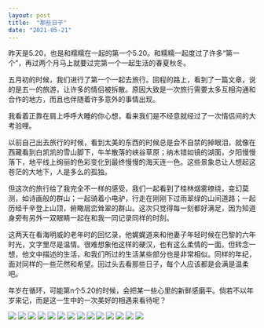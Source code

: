 ```yaml
---
layout: post
title:  "那些日子"
date: "2021-05-21"
---
```


昨天是5.20，也是和糯糯在一起的第一个5.20。和糯糯一起度过了许多“第一个”，再过两个月马上就要过完第一个一起生活的春夏秋冬。

五月初的时候，我们进行了第一个一起去旅行。回程的路上，看到了一篇文章，说的是五一的旅游，让许多的情侣被拆散。原因大致是一次旅行需要太多互相沟通和合作的地方，而且也伴随着许多意外的事情出现。

我看着正靠在肩上呼呼大睡的你心想，看来我们是不经意就经过了一次情侣间的大考验哩。

以前自己出去旅行的时候，看到太美的东西的时候总是会不自禁的掉眼泪，就像在西藏看到白凯凯的雪山脚下，牛羊散落的峡谷草原；纳木错如镜的湖面，夕阳慢慢落下，地平线上绚丽的色彩变化到最终慢慢的海天连一色。这些景象总让人想起这苍茫的大地下，人是多么的孤独。

但这次的旅行给了我完全不一样的感受，我们一起看到了桂林烟雾缭绕，变幻莫测，如诗画般的群山；一起骑着小电驴，行走在刚刚下过雨翠绿的山间道路；一起历经千辛登上山顶，俯瞰层峦耸翠的群山。这次只觉得每一刻都好满足，因为知道身旁有另外一双眼睛一起在和我一同记录同样的时刻。

这两天在看海明威的老年时的回忆录，他娓娓道来和他妻子年轻时候在巴黎的六年时光，文字里尽是温情。很难想象他这样的硬汉，也有这么柔情的一面。但转念一想，他文中描述的生活，和我们所过的生活某些部分也是非常相似。同样的年纪，面对同样的一些茫然和希望。回过头去看那些日子，每个人应该都是会满是温柔吧。

年岁在循环，可能第n个5.20的时候，会把某一些心里的新鲜感磨平。倘若不以年岁来记，而是这一生中的一次美好的相遇来看待呢？

![](assets/img/guilin/guilin1.jpg)
![](assets/img/guilin/guilin2.jpg)
![](assets/img/guilin/guilin3.jpg)
![](assets/img/guilin/guilin4.jpg)
![](assets/img/guilin/guilin5.jpg)
![](assets/img/guilin/guilin6.jpg)
![](assets/img/guilin/guilin7.jpg)
![](assets/img/guilin/guilin8.jpg)
![](assets/img/guilin/guilin9.jpg)
![](assets/img/guilin/guilin10.jpg)
![](assets/img/guilin/guilin11.jpg)
![](assets/img/guilin/guilin12.jpg)
![](assets/img/guilin/guilin13.jpg)
![](assets/img/guilin/guilin14.jpg)
